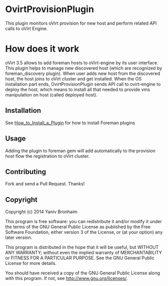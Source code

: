 # OvirtProvisionPlugin

This plugin monitors oVirt provision for new host and perform related API calls to oVirt Engine.

# How does it work

oVirt 3.5 allows to add foreman hosts to oVirt-engine by its user interface. This plugin helps to manage
new discovered host (which are recognized by foreman_discovery plugin).
When user adds new host from the discovered host, the host joins to oVirt cluster and get installed.
When the OS installation part ends, OvirtProvisionPlugin sends API call to ovirt-engine to deploy the host, which
means to install all that needed to provide vms manipulation on host (called deployed host).

## Installation

See [How_to_Install_a_Plugin](http://projects.theforeman.org/projects/foreman/wiki/How_to_Install_a_Plugin)
for how to install Foreman plugins

## Usage

Adding the plugin to foreman gem will add automatically to the provision host flow the registration to oVirt cluster.

## Contributing

Fork and send a Pull Request. Thanks!

## Copyright

Copyright (c) 2014 Yaniv Bronhaim

This program is free software: you can redistribute it and/or modify
it under the terms of the GNU General Public License as published by
the Free Software Foundation, either version 3 of the License, or
(at your option) any later version.

This program is distributed in the hope that it will be useful,
but WITHOUT ANY WARRANTY; without even the implied warranty of
MERCHANTABILITY or FITNESS FOR A PARTICULAR PURPOSE.  See the
GNU General Public License for more details.

You should have received a copy of the GNU General Public License
along with this program.  If not, see <http://www.gnu.org/licenses/>.

